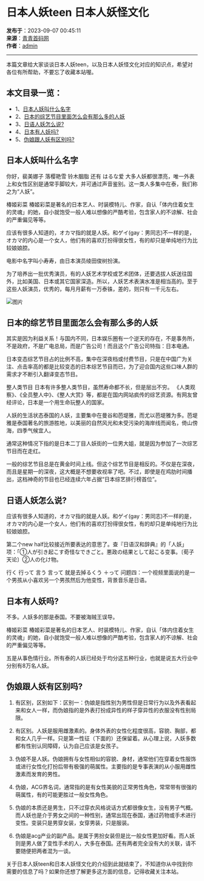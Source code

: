 # 日本人妖teen 日本人妖怪文化

**发布于**：2023-09-07 00:45:11  
**来源**：[青青首码网](https://www.yangqq.com/)  
**作者**：[admin](https://www.yangqq.com/author-1.html)

---

本篇文章给大家谈谈日本人妖teen，以及日本人妖怪文化对应的知识点，希望对各位有所帮助，不要忘了收藏本站喔。

## 本文目录一览：

- 1、[日本人妖叫什么名字](#日本人妖叫什么名字)
- 2、[日本的综艺节目里面怎么会有那么多的人妖](#日本的综艺节目里面怎么会有那么多的人妖)
- 3、[日语人妖怎么说?](#日语人妖怎么说?)
- 4、[日本有人妖吗?](#日本有人妖吗?)
- 5、[伪娘跟人妖有区别吗?](#伪娘跟人妖有区别吗?)

## 日本人妖叫什么名字

你好，裴美娜子 落樱艳雪 铃木胭脂 还有 はるな爱 大多人妖都很漂亮，唯一外表上和女性区别是通常手脚较大，并可通过声音鉴别。这一类人多集中在泰，我们称之为“人妖”。

椿姬彩菜 椿姬彩菜是著名的日本艺人、时装模特儿、作家，自认「体内住着女生的灵魂」的她，自小就饱受一般人难以想像的严酷考验，包含家人的不谅解、社会的严重偏见等等。

应该有很多人知道的，オカマ指的就是人妖。和ゲイ(gay：男同志)不一样的是，オカマ的内心是一个女人，他们有的喜欢打扮得很女性，有的却只是单纯地行为比较娘娘腔。

电影中名字叫小寿寿，由日本演员绫田俊树扮演。

为了培养出一批优秀演员，有的人妖艺术学校或艺术团体，还要选拔人妖送往国外，比如美国、日本或其它国家深造。所以，人妖艺术表演水准是相当高的。至于这些人妖演员，优秀的，每月月薪有一万泰铢，差的，则只有一千元左右。

![图片](https://www.yangqq.com/zb_users/upload/editor/water/2023-09-07/64f8ac971773a.jpeg)

## 日本的综艺节目里面怎么会有那么多的人妖

其实是因为利益关系！与国内不同，日本娱乐圈有一个逆天的存在，不是事务所，不是政府，不是广电总局，而是广告公司！而且这个广告公司特指：日本电通。

日本变态综艺节目占的比例不高，集中在深夜档或付费节目，只是在中国广为关注、点击率高的都是比较变态的日本综艺节目而已，为了迎合国内这些口味人群的需求才不断引入翻译变态节目。

整人类节目 日本有许多整人类节目，虽然寿命都不长，但是层出不穷。 《人类观察》、《全员整人中》、《整人大赏》等，都是在国内网站疯传的综艺资源。有网友曾经评论，日本是一个用生命玩整人的国家。

人妖的生活状态泰国的人妖，主要集中在曼谷和芭堤雅，而尤以芭堤雅为多。芭堤雅是泰国著名的旅游胜地，以美丽的自然风光和未受污染的海岸线而闻名，倚山傍海，四季气候宜人。

通常这种情况下指的是日本二丁目人妖街的一位男大姐，就是因为参加了一次综艺节目而在走红。

一般的综艺节目总是在黄金时间上线。但这个综艺节目是相反的。不仅是在深夜，而且是星期一的深夜，这大概是不想要收视率了吧。不过，即使是在鸡肋时间播出，这档神奇的节目也已经连续六年占据“日本综艺排行榜首位”。

## 日语人妖怎么说?

应该有很多人知道的，オカマ指的就是人妖。和ゲイ(gay：男同志)不一样的是，オカマ的内心是一个女人，他们有的喜欢打扮得很女性，有的却只是单纯地行为比较娘娘腔。

第二个new half比较接近所要表达的意思了。查『日语汉和辞典』的「人妖」项：「①人が引き起こす奇怪なできごと。悪政の结果として起こる变事。〔荀子天论〕②人の化け物。

行く 行って 言う 言って 就是去掉るくう ＋って 问题四：一个视频里面说的是一个男孩从小喜欢另一个男孩然后为他变性，背景音乐是日语。

## 日本有人妖吗?

不多。人妖多的那是泰国。不要被海贼王误导。

椿姬彩菜 椿姬彩菜是著名的日本艺人、时装模特儿、作家，自认「体内住着女生的灵魂」的她，自小就饱受一般人难以想像的严酷考验，包含家人的不谅解、社会的严重偏见等等。

五是从事色情行业。所有泰的人妖已经处于均分这五种行业，也就是说五大行业中分别有8万名人妖。

## 伪娘跟人妖有区别吗?

1. 有区别，区别如下：区别一：伪娘是指性别为男性但是日常行为以及外表看起来和女人一样，而伪娘指的是外表打扮成异性的样子穿异性的衣服没有性别局限。

2. 有区别。人妖是服用雌激素的。身体外表的女性化程度很高，容貌、胸部，都和女人几乎一样。只是第一性征（下面的）还保留着。从心理上说，人妖多数都有性别认同障碍，认为自己应该是女孩子。

3. 伪娘不是人妖。伪娘拥有与女性相似的容貌、身材，通常他们在穿着女性服饰或进行女性化打扮后带有极强的萌属性。主要指的是专事表演的从小服用雌性激素而发育的男性。

4. 伪娘，ACG界名词，通常指的是有女性美貌的正常男性角色，常常带有很强的萌属性，有的可能更胜过一般女性角色。

5. 伪娘的本质还是男生，只不过穿衣风格说话方式都很像女生，没有男子气概。而人妖也是介于男女之间的一种性别，通常出现在泰国，通过药物或手术进行变性。变装只是男穿女装，女穿男装，只是服装。

6. 伪娘是acg产业的副产品。是属于男扮女装但是比一般女性更加好看。而人妖则是男人做了变性手术的人，大多在泰国。还有两者完全没有大的关联，请不要随便把两者混为一谈。

关于日本人妖teen和日本人妖怪文化的介绍到此就结束了，不知道你从中找到你需要的信息了吗？如果你还想了解更多这方面的信息，记得收藏关注本站。
<!-- tcd_original_link https://www.yangqq.com/laxin/15026.html -->
